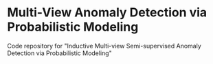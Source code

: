 # Multi-View Anomaly Detection via Probabilistic Modeling

Code repository for "Inductive Multi-view Semi-supervised Anomaly Detection via Probabilistic Modeling"
